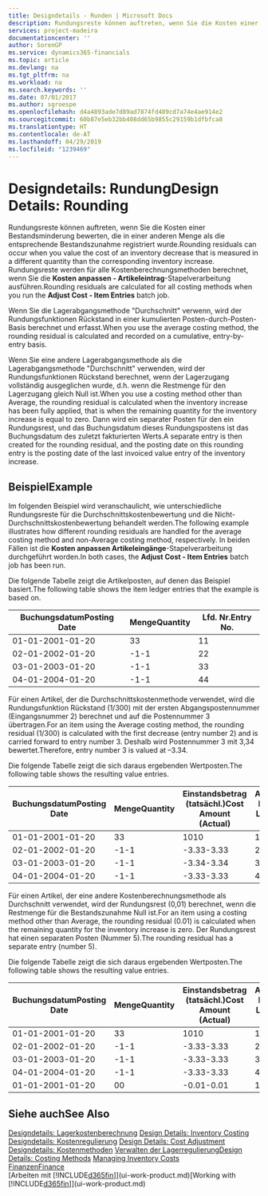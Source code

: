 ```yaml
---
title: Designdetails - Runden | Microsoft Docs
description: Rundungsreste können auftreten, wenn Sie die Kosten einer Bestandsminderung bewerten, die in einer anderen Menge als die entsprechende Bestandszunahme registriert wurde. Rundungsreste werden für alle Kostenberechnungsmethoden berechnet, wenn Sie die **Kosten anpassen - Artikeleintrag**-Stapelverarbeitung ausführen.
services: project-madeira
documentationcenter: ''
author: SorenGP
ms.service: dynamics365-financials
ms.topic: article
ms.devlang: na
ms.tgt_pltfrm: na
ms.workload: na
ms.search.keywords: ''
ms.date: 07/01/2017
ms.author: sgroespe
ms.openlocfilehash: d4a4893ade7d89ad7874fd489cd7a74e4ae914e2
ms.sourcegitcommit: 60b87e5eb32bb408dd65b9855c29159b1dfbfca8
ms.translationtype: HT
ms.contentlocale: de-AT
ms.lasthandoff: 04/29/2019
ms.locfileid: "1239469"
---
```

# <a name="design-details-rounding"></a><span data-ttu-id="e62b9-104">Designdetails: Rundung</span><span class="sxs-lookup"><span data-stu-id="e62b9-104">Design Details: Rounding</span></span>
<span data-ttu-id="e62b9-105">Rundungsreste können auftreten, wenn Sie die Kosten einer Bestandsminderung bewerten, die in einer anderen Menge als die entsprechende Bestandszunahme registriert wurde.</span><span class="sxs-lookup"><span data-stu-id="e62b9-105">Rounding residuals can occur when you value the cost of an inventory decrease that is measured in a different quantity than the corresponding inventory increase.</span></span> <span data-ttu-id="e62b9-106">Rundungsreste werden für alle Kostenberechnungsmethoden berechnet, wenn Sie die **Kosten anpassen - Artikeleintrag**-Stapelverarbeitung ausführen.</span><span class="sxs-lookup"><span data-stu-id="e62b9-106">Rounding residuals are calculated for all costing methods when you run the **Adjust Cost - Item Entries** batch job.</span></span>  

 <span data-ttu-id="e62b9-107">Wenn Sie die Lagerabgangsmethode "Durchschnitt" verwenn, wird der Rundungsfunktionen Rückstand in einer kumulierten Posten-durch-Posten-Basis berechnet und erfasst.</span><span class="sxs-lookup"><span data-stu-id="e62b9-107">When you use the average costing method, the rounding residual is calculated and recorded on a cumulative, entry-by-entry basis.</span></span>  

 <span data-ttu-id="e62b9-108">Wenn Sie eine andere Lagerabgangsmethode als die Lagerabgangsmethode "Durchschnitt" verwenden, wird der Rundungsfunktionen Rückstand berechnet, wenn der Lagerzugang vollständig ausgeglichen wurde, d.h. wenn die Restmenge für den Lagerzugang gleich Null ist.</span><span class="sxs-lookup"><span data-stu-id="e62b9-108">When you use a costing method other than Average, the rounding residual is calculated when the inventory increase has been fully applied, that is when the remaining quantity for the inventory increase is equal to zero.</span></span> <span data-ttu-id="e62b9-109">Dann wird ein separater Posten für den ein Rundungsrest, und das Buchungsdatum dieses Rundungspostens ist das Buchungsdatum des zuletzt fakturierten Werts.</span><span class="sxs-lookup"><span data-stu-id="e62b9-109">A separate entry is then created for the rounding residual, and the posting date on this rounding entry is the posting date of the last invoiced value entry of the inventory increase.</span></span>  

## <a name="example"></a><span data-ttu-id="e62b9-110">Beispiel</span><span class="sxs-lookup"><span data-stu-id="e62b9-110">Example</span></span>  
 <span data-ttu-id="e62b9-111">Im folgenden Beispiel wird veranschaulicht, wie unterschiedliche Rundungsreste für die Durchschnittskostenbewertung und die Nicht-Durchschnittskostenbewertung behandelt werden.</span><span class="sxs-lookup"><span data-stu-id="e62b9-111">The following example illustrates how different rounding residuals are handled for the average costing method and non-Average costing method, respectively.</span></span> <span data-ttu-id="e62b9-112">In beiden Fällen ist die **Kosten anpassen Artikeleingänge**-Stapelverarbeitung durchgeführt worden.</span><span class="sxs-lookup"><span data-stu-id="e62b9-112">In both cases, the **Adjust Cost - Item Entries** batch job has been run.</span></span>  

 <span data-ttu-id="e62b9-113">Die folgende Tabelle zeigt die Artikelposten, auf denen das Beispiel basiert.</span><span class="sxs-lookup"><span data-stu-id="e62b9-113">The following table shows the item ledger entries that the example is based on.</span></span>  

|<span data-ttu-id="e62b9-114">Buchungsdatum</span><span class="sxs-lookup"><span data-stu-id="e62b9-114">Posting Date</span></span>|<span data-ttu-id="e62b9-115">Menge</span><span class="sxs-lookup"><span data-stu-id="e62b9-115">Quantity</span></span>|<span data-ttu-id="e62b9-116">Lfd. Nr.</span><span class="sxs-lookup"><span data-stu-id="e62b9-116">Entry No.</span></span>|  
|------------------|--------------|---------------|  
|<span data-ttu-id="e62b9-117">01-01-20</span><span class="sxs-lookup"><span data-stu-id="e62b9-117">01-01-20</span></span>|<span data-ttu-id="e62b9-118">3</span><span class="sxs-lookup"><span data-stu-id="e62b9-118">3</span></span>|<span data-ttu-id="e62b9-119">1</span><span class="sxs-lookup"><span data-stu-id="e62b9-119">1</span></span>|  
|<span data-ttu-id="e62b9-120">02-01-20</span><span class="sxs-lookup"><span data-stu-id="e62b9-120">02-01-20</span></span>|<span data-ttu-id="e62b9-121">-1</span><span class="sxs-lookup"><span data-stu-id="e62b9-121">-1</span></span>|<span data-ttu-id="e62b9-122">2</span><span class="sxs-lookup"><span data-stu-id="e62b9-122">2</span></span>|  
|<span data-ttu-id="e62b9-123">03-01-20</span><span class="sxs-lookup"><span data-stu-id="e62b9-123">03-01-20</span></span>|<span data-ttu-id="e62b9-124">-1</span><span class="sxs-lookup"><span data-stu-id="e62b9-124">-1</span></span>|<span data-ttu-id="e62b9-125">3</span><span class="sxs-lookup"><span data-stu-id="e62b9-125">3</span></span>|  
|<span data-ttu-id="e62b9-126">04-01-20</span><span class="sxs-lookup"><span data-stu-id="e62b9-126">04-01-20</span></span>|<span data-ttu-id="e62b9-127">-1</span><span class="sxs-lookup"><span data-stu-id="e62b9-127">-1</span></span>|<span data-ttu-id="e62b9-128">4</span><span class="sxs-lookup"><span data-stu-id="e62b9-128">4</span></span>|  

 <span data-ttu-id="e62b9-129">Für einen Artikel, der die Durchschnittskostenmethode verwendet, wird die Rundungsfunktion Rückstand (1/300) mit der ersten Abgangspostennummer (Eingangsnummer 2) berechnet und auf die Postennummer 3 übertragen.</span><span class="sxs-lookup"><span data-stu-id="e62b9-129">For an item using the Average costing method, the rounding residual (1/300) is calculated with the first decrease (entry number 2) and is carried forward to entry number 3.</span></span> <span data-ttu-id="e62b9-130">Deshalb wird Postennummer 3 mit  3,34 bewertet.</span><span class="sxs-lookup"><span data-stu-id="e62b9-130">Therefore, entry number 3 is valued at –3.34.</span></span>  

 <span data-ttu-id="e62b9-131">Die folgende Tabelle zeigt die sich daraus ergebenden Wertposten.</span><span class="sxs-lookup"><span data-stu-id="e62b9-131">The following table shows the resulting value entries.</span></span>  

|<span data-ttu-id="e62b9-132">Buchungsdatum</span><span class="sxs-lookup"><span data-stu-id="e62b9-132">Posting Date</span></span>|<span data-ttu-id="e62b9-133">Menge</span><span class="sxs-lookup"><span data-stu-id="e62b9-133">Quantity</span></span>|<span data-ttu-id="e62b9-134">Einstandsbetrag (tatsächl.)</span><span class="sxs-lookup"><span data-stu-id="e62b9-134">Cost Amount (Actual)</span></span>|<span data-ttu-id="e62b9-135">Artikelposten Lfd. Nr.</span><span class="sxs-lookup"><span data-stu-id="e62b9-135">Item Ledger Entry No.</span></span>|<span data-ttu-id="e62b9-136">Lfd. Nr.</span><span class="sxs-lookup"><span data-stu-id="e62b9-136">Entry No.</span></span>|  
|------------------|--------------|----------------------------|---------------------------|---------------|  
|<span data-ttu-id="e62b9-137">01-01-20</span><span class="sxs-lookup"><span data-stu-id="e62b9-137">01-01-20</span></span>|<span data-ttu-id="e62b9-138">3</span><span class="sxs-lookup"><span data-stu-id="e62b9-138">3</span></span>|<span data-ttu-id="e62b9-139">10</span><span class="sxs-lookup"><span data-stu-id="e62b9-139">10</span></span>|<span data-ttu-id="e62b9-140">1</span><span class="sxs-lookup"><span data-stu-id="e62b9-140">1</span></span>|<span data-ttu-id="e62b9-141">1</span><span class="sxs-lookup"><span data-stu-id="e62b9-141">1</span></span>|  
|<span data-ttu-id="e62b9-142">02-01-20</span><span class="sxs-lookup"><span data-stu-id="e62b9-142">02-01-20</span></span>|<span data-ttu-id="e62b9-143">-1</span><span class="sxs-lookup"><span data-stu-id="e62b9-143">-1</span></span>|<span data-ttu-id="e62b9-144">-3.33</span><span class="sxs-lookup"><span data-stu-id="e62b9-144">-3.33</span></span>|<span data-ttu-id="e62b9-145">2</span><span class="sxs-lookup"><span data-stu-id="e62b9-145">2</span></span>|<span data-ttu-id="e62b9-146">2</span><span class="sxs-lookup"><span data-stu-id="e62b9-146">2</span></span>|  
|<span data-ttu-id="e62b9-147">03-01-20</span><span class="sxs-lookup"><span data-stu-id="e62b9-147">03-01-20</span></span>|<span data-ttu-id="e62b9-148">-1</span><span class="sxs-lookup"><span data-stu-id="e62b9-148">-1</span></span>|<span data-ttu-id="e62b9-149">-3.34</span><span class="sxs-lookup"><span data-stu-id="e62b9-149">-3.34</span></span>|<span data-ttu-id="e62b9-150">3</span><span class="sxs-lookup"><span data-stu-id="e62b9-150">3</span></span>|<span data-ttu-id="e62b9-151">3</span><span class="sxs-lookup"><span data-stu-id="e62b9-151">3</span></span>|  
|<span data-ttu-id="e62b9-152">04-01-20</span><span class="sxs-lookup"><span data-stu-id="e62b9-152">04-01-20</span></span>|<span data-ttu-id="e62b9-153">-1</span><span class="sxs-lookup"><span data-stu-id="e62b9-153">-1</span></span>|<span data-ttu-id="e62b9-154">-3.33</span><span class="sxs-lookup"><span data-stu-id="e62b9-154">-3.33</span></span>|<span data-ttu-id="e62b9-155">4</span><span class="sxs-lookup"><span data-stu-id="e62b9-155">4</span></span>|<span data-ttu-id="e62b9-156">4</span><span class="sxs-lookup"><span data-stu-id="e62b9-156">4</span></span>|  

 <span data-ttu-id="e62b9-157">Für einen Artikel, der eine andere Kostenberechnungsmethode als Durchschnitt verwendet, wird der Rundungsrest (0,01) berechnet, wenn die Restmenge für die Bestandszunahme Null ist.</span><span class="sxs-lookup"><span data-stu-id="e62b9-157">For an item using a costing method other than Average, the rounding residual (0.01) is calculated when the remaining quantity for the inventory increase is zero.</span></span> <span data-ttu-id="e62b9-158">Der Rundungsrest hat einen separaten Posten (Nummer 5).</span><span class="sxs-lookup"><span data-stu-id="e62b9-158">The rounding residual has a separate entry (number 5).</span></span>  

 <span data-ttu-id="e62b9-159">Die folgende Tabelle zeigt die sich daraus ergebenden Wertposten.</span><span class="sxs-lookup"><span data-stu-id="e62b9-159">The following table shows the resulting value entries.</span></span>  

|<span data-ttu-id="e62b9-160">Buchungsdatum</span><span class="sxs-lookup"><span data-stu-id="e62b9-160">Posting Date</span></span>|<span data-ttu-id="e62b9-161">Menge</span><span class="sxs-lookup"><span data-stu-id="e62b9-161">Quantity</span></span>|<span data-ttu-id="e62b9-162">Einstandsbetrag (tatsächl.)</span><span class="sxs-lookup"><span data-stu-id="e62b9-162">Cost Amount (Actual)</span></span>|<span data-ttu-id="e62b9-163">Artikelposten Lfd. Nr.</span><span class="sxs-lookup"><span data-stu-id="e62b9-163">Item Ledger Entry No.</span></span>|<span data-ttu-id="e62b9-164">Lfd. Nr.</span><span class="sxs-lookup"><span data-stu-id="e62b9-164">Entry No.</span></span>|  
|------------------|--------------|----------------------------|---------------------------|---------------|  
|<span data-ttu-id="e62b9-165">01-01-20</span><span class="sxs-lookup"><span data-stu-id="e62b9-165">01-01-20</span></span>|<span data-ttu-id="e62b9-166">3</span><span class="sxs-lookup"><span data-stu-id="e62b9-166">3</span></span>|<span data-ttu-id="e62b9-167">10</span><span class="sxs-lookup"><span data-stu-id="e62b9-167">10</span></span>|<span data-ttu-id="e62b9-168">1</span><span class="sxs-lookup"><span data-stu-id="e62b9-168">1</span></span>|<span data-ttu-id="e62b9-169">1</span><span class="sxs-lookup"><span data-stu-id="e62b9-169">1</span></span>|  
|<span data-ttu-id="e62b9-170">02-01-20</span><span class="sxs-lookup"><span data-stu-id="e62b9-170">02-01-20</span></span>|<span data-ttu-id="e62b9-171">-1</span><span class="sxs-lookup"><span data-stu-id="e62b9-171">-1</span></span>|<span data-ttu-id="e62b9-172">-3.33</span><span class="sxs-lookup"><span data-stu-id="e62b9-172">-3.33</span></span>|<span data-ttu-id="e62b9-173">2</span><span class="sxs-lookup"><span data-stu-id="e62b9-173">2</span></span>|<span data-ttu-id="e62b9-174">2</span><span class="sxs-lookup"><span data-stu-id="e62b9-174">2</span></span>|  
|<span data-ttu-id="e62b9-175">03-01-20</span><span class="sxs-lookup"><span data-stu-id="e62b9-175">03-01-20</span></span>|<span data-ttu-id="e62b9-176">-1</span><span class="sxs-lookup"><span data-stu-id="e62b9-176">-1</span></span>|<span data-ttu-id="e62b9-177">-3.33</span><span class="sxs-lookup"><span data-stu-id="e62b9-177">-3.33</span></span>|<span data-ttu-id="e62b9-178">3</span><span class="sxs-lookup"><span data-stu-id="e62b9-178">3</span></span>|<span data-ttu-id="e62b9-179">3</span><span class="sxs-lookup"><span data-stu-id="e62b9-179">3</span></span>|  
|<span data-ttu-id="e62b9-180">04-01-20</span><span class="sxs-lookup"><span data-stu-id="e62b9-180">04-01-20</span></span>|<span data-ttu-id="e62b9-181">-1</span><span class="sxs-lookup"><span data-stu-id="e62b9-181">-1</span></span>|<span data-ttu-id="e62b9-182">-3.33</span><span class="sxs-lookup"><span data-stu-id="e62b9-182">-3.33</span></span>|<span data-ttu-id="e62b9-183">4</span><span class="sxs-lookup"><span data-stu-id="e62b9-183">4</span></span>|<span data-ttu-id="e62b9-184">4</span><span class="sxs-lookup"><span data-stu-id="e62b9-184">4</span></span>|  
|<span data-ttu-id="e62b9-185">01-01-20</span><span class="sxs-lookup"><span data-stu-id="e62b9-185">01-01-20</span></span>|<span data-ttu-id="e62b9-186">0</span><span class="sxs-lookup"><span data-stu-id="e62b9-186">0</span></span>|<span data-ttu-id="e62b9-187">-0.01</span><span class="sxs-lookup"><span data-stu-id="e62b9-187">-0.01</span></span>|<span data-ttu-id="e62b9-188">1</span><span class="sxs-lookup"><span data-stu-id="e62b9-188">1</span></span>|<span data-ttu-id="e62b9-189">5</span><span class="sxs-lookup"><span data-stu-id="e62b9-189">5</span></span>|  

## <a name="see-also"></a><span data-ttu-id="e62b9-190">Siehe auch</span><span class="sxs-lookup"><span data-stu-id="e62b9-190">See Also</span></span>  
 <span data-ttu-id="e62b9-191">[Designdetails: Lagerkostenberechnung](design-details-inventory-costing.md) </span><span class="sxs-lookup"><span data-stu-id="e62b9-191">[Design Details: Inventory Costing](design-details-inventory-costing.md) </span></span>  
 <span data-ttu-id="e62b9-192">[Designdetails: Kostenregulierung](design-details-cost-adjustment.md) </span><span class="sxs-lookup"><span data-stu-id="e62b9-192">[Design Details: Cost Adjustment](design-details-cost-adjustment.md) </span></span>  
 <span data-ttu-id="e62b9-193">[Designdetails: Kostenmethoden](design-details-costing-methods.md) [Verwalten der Lagerregulierung](finance-manage-inventory-costs.md)</span><span class="sxs-lookup"><span data-stu-id="e62b9-193">[Design Details: Costing Methods](design-details-costing-methods.md) [Managing Inventory Costs](finance-manage-inventory-costs.md)</span></span>  
 [<span data-ttu-id="e62b9-194">Finanzen</span><span class="sxs-lookup"><span data-stu-id="e62b9-194">Finance</span></span>](finance.md)  
 <span data-ttu-id="e62b9-195">[Arbeiten mit [!INCLUDE[d365fin](includes/d365fin_md.md)]](ui-work-product.md)</span><span class="sxs-lookup"><span data-stu-id="e62b9-195">[Working with [!INCLUDE[d365fin](includes/d365fin_md.md)]](ui-work-product.md)</span></span>
